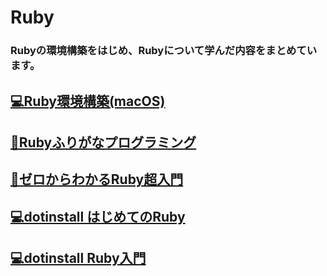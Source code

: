 # Ruby

### Rubyの環境構築をはじめ、Rubyについて学んだ内容をまとめています。

## [💻Ruby環境構築(macOS)](https://github.com/YSWEngineer/ruby/blob/main/document/Ruby%E7%92%B0%E5%A2%83%E6%A7%8B%E7%AF%89(macOS).md)

## [📖Rubyふりがなプログラミング](https://github.com/YSWEngineer/ruby/blob/main/document/Ruby%E3%81%B5%E3%82%8A%E3%81%8C%E3%81%AA%E3%83%97%E3%83%AD%E3%82%B0%E3%83%A9%E3%83%9F%E3%83%B3%E3%82%B0.md)

## [📖ゼロからわかるRuby超入門](https://github.com/YSWEngineer/ruby/blob/main/document/%E3%82%BC%E3%83%AD%E3%81%8B%E3%82%89%E3%82%8F%E3%81%8B%E3%82%8BRuby%E8%B6%85%E5%85%A5%E9%96%80.md)

## [💻dotinstall はじめてのRuby](https://github.com/YSWEngineer/ruby/blob/main/document/dotinstall%E3%81%AF%E3%81%98%E3%82%81%E3%81%A6%E3%81%AERuby.md)

## [💻dotinstall Ruby入門](https://github.com/YSWEngineer/ruby/blob/main/document/dotinstallRuby%E5%85%A5%E9%96%80.md)

